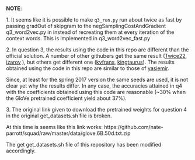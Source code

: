 <p><strong>NOTE</strong>:</p>
<p>1. It seems like it is possible to make <code>q3_run.py</code> run about twice as fast by passing gradOut of skipgram to the negSamplingCostAndGradient q3_word2vec.py in instead of recreating them at every iteration of the context words. This is implemented in q3_word2vec_fast.py</p>
<p>2. In question 3, the results using the code in this repo are different than the official solution. A number of other githubers get the same result (<a href="https://github.com/Twice22/CS224n-solutions/blob/master/Assigment%201/assignment1/q3_word_vectors.png">Twice22</a>, <a href="https://github.com/izarov/cs224n/blob/master/assignment1/q3_word_vectors.png">izarov</a> ), but others get different one (<a href="https://github.com/kvfrans/cs224-solutions/blob/master/a1/q3_word_vectors.png">kvfrans</a>, <a href="https://github.com/kingtaurus/cs224d/blob/master/assignment1/q3_word_vectors.png">kingtaurus</a>). The results obtained using the code in this repo are similar to those of <a href="https://github.com/yasiemir/cs224n/blob/master/assignment1/q3_word_vectors.png">yasiemir</a>.</p>
<p>Since, at least for the spring 2017 version the same seeds are used, it is not clear yet why the results differ. In any case, the accuracies attained in q4 with the coefficients obtained using this code are reasonable (~30% when the GloVe pretrained coefficient yield about 37%).</p>
<p>3. The original link given to download the pretrained weights for question 4 in the original get_datasets.sh file is broken.</p>
<p>At this time is seems like this link works: https://github.com/nate-parrott/squad/raw/master/data/glove.6B.50d.txt.zip</p>
<p>The get get_datasets.sh file of this repository has been modified accordingly.</p>
